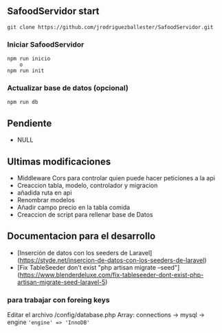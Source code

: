 ## SafoodServidor start
```
git clone https://github.com/jrodriguezballester/SafoodServidor.git
```

### Iniciar SafoodServidor
```
npm run inicio
    o
npm run init
```

### Actualizar base de datos (opcional)
```
npm run db
```

## Pendiente
- NULL

## Ultimas modificaciones
- Middleware Cors para controlar quien puede hacer peticiones a la api
- Creaccion tabla, modelo, controlador y migracion
- añadida ruta en api
- Renombrar modelos
- Añadir campo precio en la tabla comida
- Creaccion de script para rellenar base de Datos

## Documentacion para el desarrollo
- [Inserción de datos con los seeders de Laravel]
        (https://styde.net/insercion-de-datos-con-los-seeders-de-laravel)
- [Fix TableSeeder don’t exist "php artisan migrate –seed"]
        (https://www.blenderdeluxe.com/fix-tableseeder-dont-exist-php-artisan-migrate-seed-laravel-5)

### para trabajar con foreing keys
Editar el archivo /config/database.php
    Array: connections -> mysql -> engine
        ```
            'engine' => 'InnoDB'
        ```
